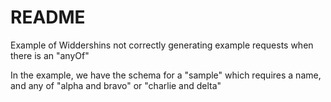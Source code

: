 # README

Example of Widdershins not correctly generating example requests when there is an "anyOf"

In the example, we have the schema for a "sample" which requires a name, and any of "alpha and bravo" or "charlie and delta"